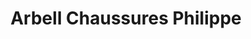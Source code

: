 ---
title: "Arbell Chaussures Philippe"
url: /maisons-alfort/arbell-chaussures-philippe/
shop: Schuhe
---